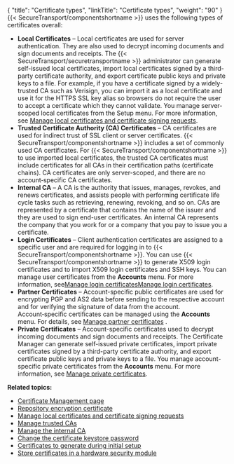 {
    "title": "Certificate types",
    "linkTitle": "Certificate types",
    "weight": "90"
}{{< SecureTransport/componentshortname  >}} uses the following types of certificates overall:

-   **Local Certificates** – Local certificates are used for server authentication. They are also used to decrypt incoming documents and sign documents and receipts. The {{< SecureTransport/securetransportname >}} administrator can generate self-issued local certificates, import local certificates signed by a third-party certificate authority, and export certificate public keys and private keys to a file. For example, if you have a certificate signed by a widely-trusted CA such as Verisign, you can import it as a local certificate and use it for the HTTPS SSL key alias so browsers do not require the user to accept a certificate which they cannot validate. You manage server-scoped local certificates from the Setup menu. For more information, see [Manage local certificates and certificate signing requests](../t_st_localcertificatesandcsrs#top).
-   **Trusted Certificate Authority (CA) Certificates** – CA certificates are used for indirect trust of SSL client or server certificates. {{< SecureTransport/componentshortname >}} includes a set of commonly used CA certificates. For {{< SecureTransport/componentshortname >}} to use imported local certificates, the trusted CA certificates must include certificates for all CAs in their certification paths (certificate chains). CA certificates are only server-scoped, and there are no account‑specific CA certificates.
-   **Internal CA** – A CA is the authority that issues, manages, revokes, and renews certificates, and assists people with performing certificate life cycle tasks such as retrieving, renewing, revoking, and so on. CAs are represented by a certificate that contains the name of the issuer and they are used to sign end-user certificates. An internal CA represents the company that you work for or a company that you pay to issue you a certificate.
-   **Login Certificates** – Client authentication certificates are assigned to a specific user and are required for logging in to {{< SecureTransport/componentshortname >}}. You can use {{< SecureTransport/componentshortname >}} to generate X509 login certificates and to import X509 login certificates and SSH keys. You can manage user certificates from the **Accounts** menu. For more information, see[Manage login certificates](../../../accounts/c_st_usercertificates/t_st_usercertificates#View)[Manage login certificates](../../../accounts/c_st_usercertificates/t_st_usercertificates).
-   **Partner Certificates** – Account-specific public certificates are used for encrypting PGP and AS2 data before sending to the respective account and for verifying the signature of data from the account. Account‑specific certificates can be managed using the **Accounts** menu. For details, see [Manage partner certificates](../../../accounts/c_st_usercertificates/manage-user-partner-certificates) .
-   **Private Certificates** – Account-specific certificates used to decrypt incoming documents and sign documents and receipts. The Certificate Manager can generate self-issued private certificates, import private certificates signed by a third-party certificate authority, and export certificate public keys and private keys to a file. You manage account-specific private certificates from the **Accounts** menu. For more information, see [Manage private certificates](../../../accounts/c_st_usercertificates/manage-user-private-certificates).

**Related topics:**

-   [Certificate Management page](../c_st_certificate_management_page)
-   [Repository encryption certificate](../t_st_repository_encryption_certificate)
-   [Manage local certificates and certificate signing requests](../t_st_localcertificatesandcsrs)
-   [Manage trusted CAs](../t_st_trustedcas)
-   [Manage the internal CA](../t_st_internalca)
-   [Change the certificate keystore password](../t_st_certificatekeystorepasswordca)
-   [Certificates to generate during initial setup](../r_st_certificatestogenerate)
-   [Store certificates in a hardware security module](../t_st_storecertificatesinhsm)
